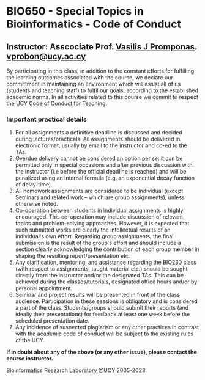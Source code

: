 # BIO650 - Special Topics in Bioinformatics - Code of Conduct

## Instructor: Asscociate Prof. [Vasilis J Promponas](https://www.ucy.ac.cy/dir/el/component/comprofiler/userprofile/vprobon). [vprobon@ucy.ac.cy](mailto:vprobon@ucy.ac.cy)

By participating in this class, in addition to the constant efforts for fulfilling the learning outcomes associated with the course, 
we declare our committment in maintaining an environment which will assist all of us (students and teaching staff) to fulfil our goals, 
according to the established academic norms. In all activities related to this course we commit to respect the 
[UCY Code of Conduct for Teaching](https://www.ucy.ac.cy/wp-content/uploads/2021/11/Code_of_Conduct_for_Teaching.pdf).


### Important practical details

1. For all assignments a definitive deadline is discussed and decided during lectures/practicals. All assignments should be delivered in electronic format, usually by email to the instructor and cc-ed to the TAs. 
2. Overdue delivery cannot be considered an option per se: it can be permitted only in special occasions and after previous discussion with the instructor (i.e before the official deadline is reached) and will be penalized using an internal formula (e.g. an exponential decay function of delay-time). 
3. All homework assignments are considered to be individual (except Seminars and related work – which are group assignments), unless otherwise noted.
4. Co-operation between students in individual assignments is highly encouraged. This co-operation may include discussion of relevant topics and problem-solving approaches. However, it is expected that such submitted works are clearly the intellectual results of an individual's own effort. Regarding group assignments, the final submission is the result of the group's effort and should include a section clearly acknowledging the contribution of each group member in shaping the resulting report/presentation etc. 
5. Any clarification, mentoring, and assistance regarding the BIO230 class (with respect to assignments, taught material etc.) should be sought directly from the instructor and/or the designated TAs. This can be achieved during the classes/tutorials, designated office hours and/or by personal appointment. 
6. Seminar and project results will be presented in front of the class audience. Participation in these sessions is obligatory and is considered a part of the class. Students/groups should submit their reports (and ideally their presentations) for feedback at least one week before the scheduled presentation date. 
7. Any incidence of suspected plagiarism or any other practices in contrast with the academic code of conduct will be subject to the existing rules of the UCY.

 
**If in doubt about any of the above (or any other issue), please contact the course instructor.**


[Bioinformatics Research Laboratory @UCY](https://vprobon.github.io/BRL-UCY) 2005-2023.
